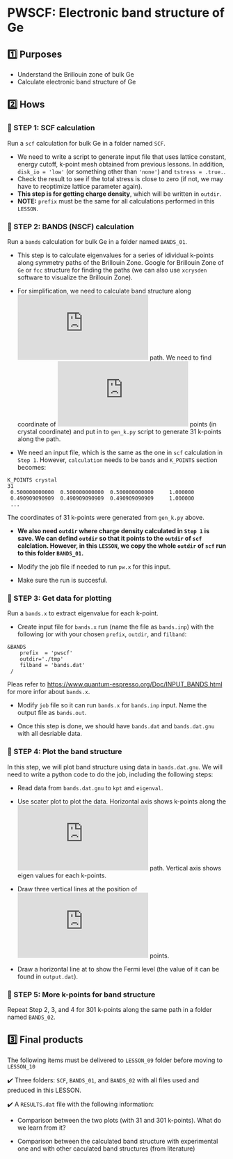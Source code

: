 # PWSCF: Electronic band structure of Ge 

## :one: Purposes
- Understand the Brillouin zone of bulk Ge
- Calculate electronic band structure of Ge

## :two: Hows
### :large_blue_diamond: STEP 1: SCF calculation

Run a `scf` calculation for bulk Ge in a folder named `SCF`.

- We need to write a script to generate input file that uses lattice constant, energy cutoff, k-point mesh obtained from previous lessons. In addition, `disk_io = 'low'` (or something other than `'none'`) and `tstress = .true.`. 
- Check the result to see if the total stress is close to zero (if not, we may have to reoptimize lattice parameter again). 
- **This step is for getting charge density**, which will be written in `outdir`. 
- **NOTE:** `prefix` must be the same for all calculations performed in this `LESSON`.

### :large_blue_diamond: STEP 2: BANDS (NSCF) calculation

Run a `bands` calculation for bulk Ge in a folder named `BANDS_01`.

- This step is to calculate eigenvalues for a series of idividual k-points along symmetry paths of the Brillouin Zone. Google for Brillouin Zone of `Ge` or `fcc` structure for finding the paths (we can also use `xcrysden` software to visualize the Brillouin Zone).   

- For simplification, we need to calculate band structure along ![\text{L} \rightarrow  \Gamma  \rightarrow \text{X}](http://www.sciweavers.org/tex2img.php?eq=%5Ctext%7BL%7D%20%5Crightarrow%20%20%5CGamma%20%20%5Crightarrow%20%5Ctext%7BX%7D&bc=White&fc=Black&im=gif&fs=12&ff=arev&edit=0) path. We need to find coordinate of ![\text{L, }\Gamma\text{, and X}](http://www.sciweavers.org/tex2img.php?eq=%5Ctext%7BL%2C%20%7D%5CGamma%5Ctext%7B%2C%20and%20X%7D&bc=White&fc=Black&im=gif&fs=12&ff=arev&edit=0) points (in crystal coordinate) and put in to `gen_k.py` script to generate 31 k-points along the path.

- We need an input file, which is the same as the one in `scf` calculation in `Step 1`. However, `calculation` needs to be `bands` and `K_POINTS` section becomes:
```
K_POINTS crystal
31
 0.500000000000  0.500000000000  0.500000000000     1.000000
 0.490909090909  0.490909090909  0.490909090909     1.000000
 ...

```
The coordinates of 31 k-points were generated from `gen_k.py` above.

- **We also need `outdir` where charge density calculated in `Step 1` is save. We can defind `outdir` so that it points to the `outdir` of `scf` calclation. However, in this `LESSON`, we copy the whole `outdir` of `scf` run to this folder `BANDS_01`.**

- Modify the job file if needed to run `pw.x` for this input.

- Make sure the run is succesful.

### :large_blue_diamond: STEP 3: Get data for plotting

Run a `bands.x` to extract eigenvalue for each k-point.

- Create input file for `bands.x` run (name the file as `bands.inp`) with the following (or with your chosen `prefix`, `outdir`, and `filband`:
```
&BANDS
    prefix  = 'pwscf'
    outdir='./tmp'
    filband = 'bands.dat'
 /
```
Pleas refer to https://www.quantum-espresso.org/Doc/INPUT_BANDS.html for more infor about `bands.x`.

- Modify `job` file so it can run `bands.x` for `bands.inp` input. Name the output file as `bands.out`.

- Once this step is done, we should have `bands.dat` and `bands.dat.gnu` with all desriable data.

### :large_blue_diamond: STEP 4: Plot the band structure

In this step, we will plot band structure using data in `bands.dat.gnu`. We will need to write a python code to do the job, including the following steps:

- Read data from `bands.dat.gnu` to `kpt` and `eigenval`.

- Use scater plot to plot the data. Horizontal axis shows k-points along the ![\text{L} \rightarrow  \Gamma  \rightarrow \text{X}](http://www.sciweavers.org/tex2img.php?eq=%5Ctext%7BL%7D%20%5Crightarrow%20%20%5CGamma%20%20%5Crightarrow%20%5Ctext%7BX%7D&bc=White&fc=Black&im=gif&fs=12&ff=arev&edit=0) path. Vertical axis shows eigen values for each k-points.

- Draw three vertical lines at the position of ![\text{L, }\Gamma\text{, and X}](http://www.sciweavers.org/tex2img.php?eq=%5Ctext%7BL%2C%20%7D%5CGamma%5Ctext%7B%2C%20and%20X%7D&bc=White&fc=Black&im=gif&fs=12&ff=arev&edit=0) points.

- Draw a horizontal line at to show the Fermi level (the value of it can be found in `output.dat`).

### :large_blue_diamond: STEP 5: More k-points for band structure

Repeat Step 2, 3, and 4 for 301 k-points along the same path in a folder named `BANDS_02`.


## :three: Final products
The following items must be delivered to `LESSON_09` folder before moving to `LESSON_10`

:heavy_check_mark: Three folders: `SCF`, `BANDS_01`, and `BANDS_02` with all files used and preduced in this LESSON.

:heavy_check_mark: A `RESULTS.dat` file with the following information:

- Comparison between the two plots (with 31 and 301 k-points). What do we learn from it?

- Comparison between the calculated band structure with experimental one and with other caculated band structures (from literature)


